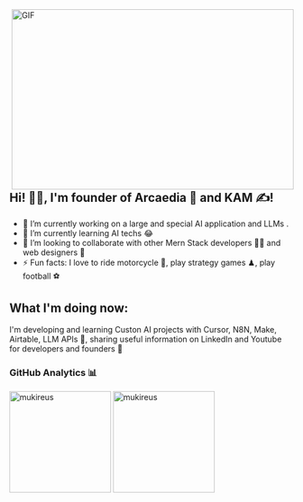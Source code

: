 <img align="right" alt="GIF" src="https://github.com/abhisheknaiidu/abhisheknaiidu/blob/master/code.gif?raw=true" width="500" height="320" />

## Hi! 👨‍🎓, I'm founder of Arcaedia 🚀 and KAM ✍!
- 🔭 I’m currently working on a large and special AI application and LLMs .
- 🌱 I’m currently learning AI techs 😂
- 👯 I’m looking to collaborate with other Mern Stack developers 👩‍💻 and web designers 🎨
- ⚡ Fun facts: I love to ride motorcycle 🛵, play strategy games ♟, play football ⚽

## What I'm doing now:
I'm developing and learning Custon AI projects with Cursor, N8N, Make, Airtable, LLM APIs 🚀, sharing useful information on LinkedIn and Youtube for developers and founders 📃 


### GitHub Analytics 📊

<img height="180em" align="center" src="https://github-readme-stats.vercel.app/api?username=berkeehalil&show_icons=true&locale=en&theme=algolia&include_all_commits=true&count_private=true" alt="mukireus"/>
<img height="180em" align="center" src="https://github-readme-stats.vercel.app/api/top-langs?username=berkeehalil&show_icons=true&locale=en&layout=compact&langs_count=8&theme=algolia" alt="mukireus"/>
